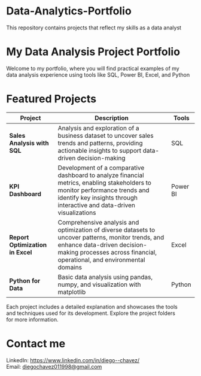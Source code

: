 # Data-Analytics-Portfolio
This repository contains projects that reflect my skills as a data analyst
# My Data Analysis Project Portfolio
Welcome to my portfolio, where you will find practical examples of my  
data analysis experience using tools like SQL, Power BI, Excel, and Python

# Featured Projects
| **Project**| **Description**| **Tools**|
|-------------------------------------|-----------------------------------------------------------------------------------------------------|-----------------------|
| **Sales Analysis with SQL**         | Analysis and exploration of a business dataset to uncover sales trends and patterns, providing actionable insights to support data-driven decision-making| SQL|
| **KPI Dashboard**                   | Development of a comparative dashboard to analyze financial metrics, enabling stakeholders to monitor performance trends and identify key insights through interactive and data-driven visualizations| Power BI|
| **Report Optimization in Excel**    | Comprehensive analysis and optimization of diverse datasets to uncover patterns, monitor trends, and enhance data-driven decision-making processes across financial, operational, and environmental domains| Excel|
| **Python for Data** | Basic data analysis using pandas, numpy, and visualization with matplotlib| Python|

Each project includes a detailed explanation and showcases the tools  
and techniques used for its development. Explore the project folders  
for more information.

# Contact me
LinkedIn: https://www.linkedin.com/in/diego--chavez/  
Email: diegochavez011998@gmail.com
